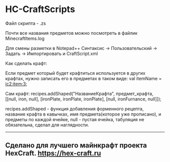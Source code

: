 # HC-CraftScripts

Файл скрипта - .zs

Почти все названия предметов можно посмотреть в файлик MinecraftItems.log

Для смены разметки в Notepad++ Синтаксис -> Пользовательский -> Задать -> Импортировать и CraftScript.xml

Как сделать крафт:

Если предмет который будет крафтиться используется в других крафтах, нужно записать его в предметах в таком виде:
val itemName = <ic2:item:3>;

Сам крафт:
recipes.addShaped("НазваниеКрафта", предмет_крафта,
 [[null,		iron,			null],
  [ironPlate,	ironPlate,		ironPlate],
  [null,		ironFurnance,	null]]);

recipes.addShaped - функция добавления форменного рецепта, название крафта в кавычках, имя предмета(которое уже прописано), и предметы по каждой ячейке, null - пустая ячейка, табуляция не обязательна, сделал для наглядности.

---

## Сделано для лучшего майнкрафт проекта HexCraft. https://hex-craft.ru
